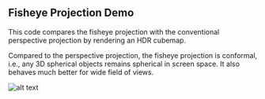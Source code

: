 ## Fisheye Projection Demo

This code compares the fisheye projection with the conventional perspective projection
by rendering an HDR cubemap.

Compared to the perspective projection, the fisheye projection is conformal, i.e., 
any 3D spherical objects remains spherical in screen space. It also behaves much 
better for wide field of views.


![alt text](fisheye-preview.png "Preview")
